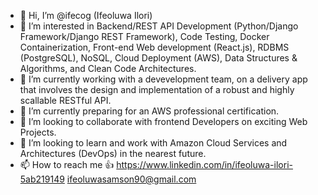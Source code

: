 - 👋 Hi, I’m @ifecog (Ifeoluwa Ilori)
- 👀 I’m interested in Backend/REST API Development (Python/Django Framework/Django REST Framework), Code Testing, Docker Containerization, Front-end Web development (React.js), RDBMS (PostgreSQL), NoSQL, Cloud Deployment (AWS), Data Structures & Algorithms, and Clean Code Architectures.
- 🌱 I’m currently working with a devevelopment team, on a delivery app that involves the design and implementation of a robust and highly scallable RESTful API.
- 🌱 I’m currently preparing for an AWS professional certification.
- 💞️ I’m looking to collaborate with frontend Developers on exciting Web Projects.
- 💞️ I’m looking to learn and work with Amazon Cloud Services and Architectures (DevOps) in the nearest future.
- 📫 How to reach me 👍
 https://www.linkedin.com/in/ifeoluwa-ilori-5ab219149
 ifeoluwasamson90@gmail.com

<!---
ifecog/ifecog is a ✨ special ✨ repository because its `README.md` (this file) appears on your GitHub profile.
You can click the Preview link to take a look at your changes.
--->
